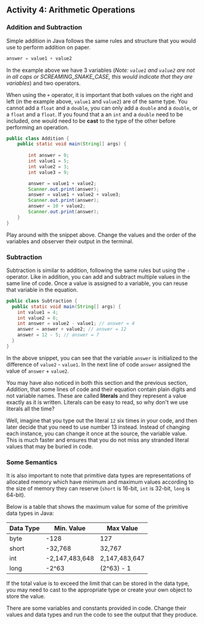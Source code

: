 ## Activity 4: Arithmetic Operations

### Addition and Subtraction

Simple addition in Java follows the same rules and structure that you would use to perform addition on paper. 

```java
answer = value1 + value2
```

In the example above we have 3 variables (*Note: `value1` and `value2` are not in all caps or SCREAMING_SNAKE_CASE, this would indicate that they are variables*) and two operators. 

When using the `+` operator, it is important that both values on the right and left (in the example above, `value1` and `value2`) are of the same type. You cannot add a `float` and a `double`, you can only add a `double` and a `double`, or a `float` and a `float`.  If you found that a an `int` and a `double` need to be included, one would need to be **cast** to the type of the other before performing an operation. 

```java
public class Addition {
    public static void main(String[] args) {
        
        int answer = 0;
        int value1 = 5;
        int value2 = 3;
        int value3 = 9;

        answer = value1 + value2;
        Scanner.out.print(answer);
        answer = value1 + value2 + value3;
        Scanner.out.print(answer);
        answer = 10 + value2;
        Scanner.out.print(answer);
    }
}
```

Play around with the snippet above. Change the values and the order of the variables and observer their output in the terminal. 

### Subtraction

Subtraction is similar to addition, following the same rules but using the `-` operator. Like in addition, you can add and subtract multiple values in the same line of code. Once a value is assigned to a variable, you can reuse that variable in the equation. 

```java
public class Subtraction {
  public static void main(String[] args) {
    int value1 = 4;
	int value2 = 8;
    int answer = value2 - value1; // answer = 4
	answer = answer + value2; // answer = 12  
    answer = 12 - 5; // answer = 7
  }
}
```

In the above snippet, you can see that the variable `answer` is initialized to the difference of `value2` - `value1`. In the next line of code `answer` assigned the value of `answer` + `value2`. 

You may have also noticed in both this section and the previous section, *Addition*, that some lines of code and their equation contain plain digits and not variable names. These are called **literals** and they represent a value exactly as it is written. Literals can be easy to read, so why don't we use literals all the time?

Well, imagine that you type out the literal `12` six times in your code, and then later decide that you need to use number 13 instead. Instead of changing each instance, you can change it once at the source, the variable value. This is much faster and ensures that you do not miss any stranded literal values that may be buried in code. 

### Some Semantics

It is also important to note that primitive data types are representations of allocated memory which have minimum and maximum values according to the size of memory they can reserve (`short` is 16-bit, `int` is 32-bit, `long` is 64-bit). 

Below is a table that shows the maximum value for some of the primitive data types in Java:

| Data Type | Min. Value     | Max Value     |
| --------- | -------------- | ------------- |
| byte      | -128           | 127           |
| short     | -32,768        | 32,767        |
| int       | -2,147,483,648 | 2,147,483,647 |
| long      | -2^63          | (2^63) - 1    |

If the total value is to exceed the limit that can be stored in the data type, you may need to cast to the appropriate type or create your own object to store the value. 

There are some variables and constants provided in code. Change their values and data types and run the code to see the output that they produce. 

